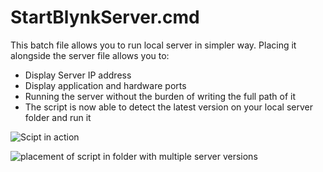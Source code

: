 # StartBlynkServer.cmd

This batch file allows you to run local server in simpler way. Placing it alongside the server file allows you to:

- Display Server IP address
- Display application and hardware ports
- Running the server without the burden of writing the full path of it
- The script is now able to detect the latest version on your local server folder and run it

![Scipt in action](https://s16.postimg.org/awmfis8it/2016_09_08_22_47_01.png)

![placement of script in folder with multiple server versions](https://s9.postimg.org/tjo9ysnzj/2016_09_08_22_52_31.png)

